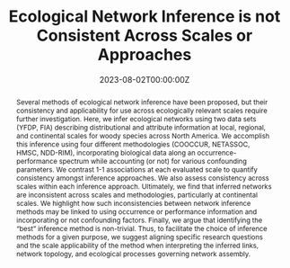 ---
title: Ecological Network Inference is not Consistent Across Scales or Approaches
abstract: Several methods of ecological network inference have been proposed, but their consistency and applicability for use across ecologically relevant scales require further investigation. Here, we infer ecological networks using two data sets (YFDP, FIA) describing distributional and attribute information at local, regional, and continental scales for woody species across North America. We accomplish this inference using four different methodologies (COOCCUR, NETASSOC, HMSC, NDD-RIM), incorporating biological data along an occurrence-performance spectrum while accounting (or not) for various confounding parameters. We contrast 1-1 associations at each evaluated scale to quantify consistency amongst inference approaches. We also assess consistency across scales within each inference approach. Ultimately, we find that inferred networks are inconsistent across scales and methodologies, particularly at continental scales. We highlight how such inconsistencies between network inference methods may be linked to using occurrence or performance information and incorporating or not confounding factors. Finally, we argue that identifying the “best” inference method is non-trivial. Thus, to facilitate the choice of inference methods for a given purpose, we suggest aligning specific research questions and the scale applicability of the method when interpreting the inferred links, network topology, and ecological processes governing network assembly.
authors:
- ErikKusch
- Malyon Bimler
- James A. Lutz
- Alejandro Ordonez
date: "2023-08-02T00:00:00Z"
doi: ""
featured: true
projects:
- phd-packages
publication: "*TBD*"
# publication_short: ""
publication_types: # 1 = conference paper, 2 = journal article, 3 = preprint, 4 = conference paper, 5 = book, 6 = Book section, 7 = Thesis, 8 = patent
- "3"
# publishDate: ""
tags:
- Cooccurrence
- Biological Networks
- Ecological Networks
- Ecological Network Inference
- Macroecology
- Method Comparison
- Network Topology
- Spatial Scale
- Species Associations
url_code: https://github.com/ErikKusch/Ecological-Network-Inference-Across-Scales
# url_dataset: ''
url_pdf: https://doi.org/10.1101/2023.07.13.548816 
# url_poster: /media/poster/2020_ISEC/Poster - Global Dryland Vegetation Memory.pdf
# url_project: ""
# url_slides: ""
# url_source: '#'
# url_video: '#'
summary: Comparison of ecological network inferred with contemporary methodology across ecologically relevant scales.
---